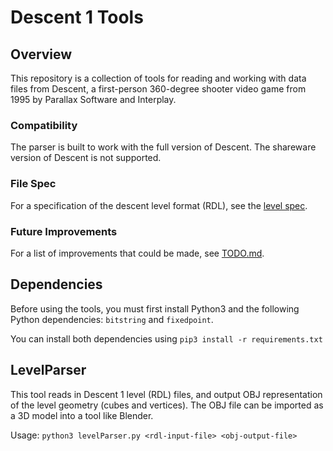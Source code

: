 # Descent 1 Tools

## Overview
This repository is a collection of tools for reading and working with data files from Descent, a first-person 360-degree shooter video game from 1995 by Parallax Software and Interplay.

### Compatibility
The parser is built to work with the full version of Descent. The shareware version of Descent is not supported.

### File Spec
For a specification of the descent level format (RDL), see the [level spec](./LEVEL-SPEC.md).

### Future Improvements
For a list of improvements that could be made, see [TODO.md](./TODO.md).

## Dependencies

Before using the tools, you must first install Python3 and the following Python dependencies: `bitstring` and `fixedpoint`.

You can install both dependencies using `pip3 install -r requirements.txt`

## LevelParser

This tool reads in Descent 1 level (RDL) files, and output OBJ representation of the level geometry (cubes and vertices). The OBJ file can be imported as a 3D model into a tool like Blender.

Usage: `python3 levelParser.py <rdl-input-file> <obj-output-file>`